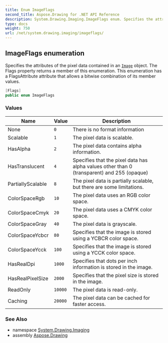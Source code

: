 ```yaml
---
title: Enum ImageFlags
second_title: Aspose.Drawing for .NET API Reference
description: System.Drawing.Imaging.ImageFlags enum. Specifies the attributes of the pixel data contained in an Image object. The Flags property returns a member of this enumeration. This enumeration has a FlagsAttribute attribute that allows a bitwise combination of its member values
type: docs
weight: 750
url: /net/system.drawing.imaging/imageflags/
---
```

## ImageFlags enumeration

Specifies the attributes of the pixel data contained in an [`Image`](../../system.drawing/image/) object. The Flags property returns a member of this enumeration. This enumeration has a FlagsAttribute attribute that allows a bitwise combination of its member values.

```csharp
[Flags]
public enum ImageFlags
```

### Values

| Name | Value | Description |
| --- | --- | --- |
| None | `0` | There is no format information |
| Scalable | `1` | The pixel data is scalable. |
| HasAlpha | `2` | The pixel data contains alpha information. |
| HasTranslucent | `4` | Specifies that the pixel data has alpha values other than 0 (transparent) and 255 (opaque) |
| PartiallyScalable | `8` | The pixel data is partially scalable, but there are some limitations. |
| ColorSpaceRgb | `10` | The pixel data uses an RGB color space. |
| ColorSpaceCmyk | `20` | The pixel data uses a CMYK color space. |
| ColorSpaceGray | `40` | The pixel data is grayscale. |
| ColorSpaceYcbcr | `80` | Specifies that the image is stored using a YCBCR color space. |
| ColorSpaceYcck | `100` | Specifies that the image is stored using a YCCK color space. |
| HasRealDpi | `1000` | Specifies that dots per inch information is stored in the image. |
| HasRealPixelSize | `2000` | Specifies that the pixel size is stored in the image. |
| ReadOnly | `10000` | The pixel data is read-only. |
| Caching | `20000` | The pixel data can be cached for faster access. |

### See Also

* namespace [System.Drawing.Imaging](../../system.drawing.imaging/)
* assembly [Aspose.Drawing](../../)


